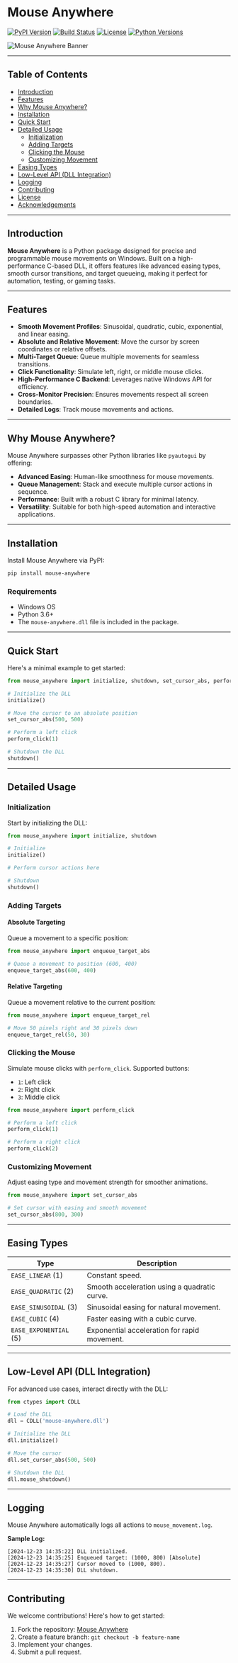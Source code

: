 # Mouse Anywhere

[![PyPI Version](https://img.shields.io/pypi/v/mouse-anywhere.svg)](https://pypi.org/project/mouse-anywhere/)
[![Build Status](https://github.com/wuhplaptop/mouse-anywhere/actions/workflows/workflow.yaml/badge.svg)](https://github.com/wuhplaptop/mouse-anywhere/actions)
[![License](https://img.shields.io/pypi/l/mouse-anywhere.svg)](https://github.com/wuhplaptop/mouse-anywhere/blob/main/LICENSE)
[![Python Versions](https://img.shields.io/pypi/pyversions/mouse-anywhere.svg)](https://www.python.org/downloads/)

![Mouse Anywhere Banner](https://github.com/wuhplaptop/mouse-anywhere/blob/main/banner.png)

---

## Table of Contents

- [Introduction](#introduction)
- [Features](#features)
- [Why Mouse Anywhere?](#why-mouse-anywhere)
- [Installation](#installation)
- [Quick Start](#quick-start)
- [Detailed Usage](#detailed-usage)
  - [Initialization](#initialization)
  - [Adding Targets](#adding-targets)
  - [Clicking the Mouse](#clicking-the-mouse)
  - [Customizing Movement](#customizing-movement)
- [Easing Types](#easing-types)
- [Low-Level API (DLL Integration)](#low-level-api-dll-integration)
- [Logging](#logging)
- [Contributing](#contributing)
- [License](#license)
- [Acknowledgements](#acknowledgements)

---

## Introduction

**Mouse Anywhere** is a Python package designed for precise and programmable mouse movements on Windows. Built on a high-performance C-based DLL, it offers features like advanced easing types, smooth cursor transitions, and target queueing, making it perfect for automation, testing, or gaming tasks.

---

## Features

- **Smooth Movement Profiles**: Sinusoidal, quadratic, cubic, exponential, and linear easing.
- **Absolute and Relative Movement**: Move the cursor by screen coordinates or relative offsets.
- **Multi-Target Queue**: Queue multiple movements for seamless transitions.
- **Click Functionality**: Simulate left, right, or middle mouse clicks.
- **High-Performance C Backend**: Leverages native Windows API for efficiency.
- **Cross-Monitor Precision**: Ensures movements respect all screen boundaries.
- **Detailed Logs**: Track mouse movements and actions.

---

## Why Mouse Anywhere?

Mouse Anywhere surpasses other Python libraries like `pyautogui` by offering:
- **Advanced Easing**: Human-like smoothness for mouse movements.
- **Queue Management**: Stack and execute multiple cursor actions in sequence.
- **Performance**: Built with a robust C library for minimal latency.
- **Versatility**: Suitable for both high-speed automation and interactive applications.

---

## Installation

Install Mouse Anywhere via PyPI:

```bash
pip install mouse-anywhere
```

### Requirements
- Windows OS
- Python 3.6+
- The `mouse-anywhere.dll` file is included in the package.

---

## Quick Start

Here's a minimal example to get started:

```python
from mouse_anywhere import initialize, shutdown, set_cursor_abs, perform_click

# Initialize the DLL
initialize()

# Move the cursor to an absolute position
set_cursor_abs(500, 500)

# Perform a left click
perform_click(1)

# Shutdown the DLL
shutdown()
```

---

## Detailed Usage

### Initialization

Start by initializing the DLL:

```python
from mouse_anywhere import initialize, shutdown

# Initialize
initialize()

# Perform cursor actions here

# Shutdown
shutdown()
```

### Adding Targets

#### Absolute Targeting
Queue a movement to a specific position:
```python
from mouse_anywhere import enqueue_target_abs

# Queue a movement to position (600, 400)
enqueue_target_abs(600, 400)
```

#### Relative Targeting
Queue a movement relative to the current position:
```python
from mouse_anywhere import enqueue_target_rel

# Move 50 pixels right and 30 pixels down
enqueue_target_rel(50, 30)
```

### Clicking the Mouse

Simulate mouse clicks with `perform_click`. Supported buttons:
- `1`: Left click
- `2`: Right click
- `3`: Middle click

```python
from mouse_anywhere import perform_click

# Perform a left click
perform_click(1)

# Perform a right click
perform_click(2)
```

### Customizing Movement

Adjust easing type and movement strength for smoother animations.

```python
from mouse_anywhere import set_cursor_abs

# Set cursor with easing and smooth movement
set_cursor_abs(800, 300)
```

---

## Easing Types

| **Type**            | **Description**                             |
|----------------------|---------------------------------------------|
| `EASE_LINEAR` (1)    | Constant speed.                            |
| `EASE_QUADRATIC` (2) | Smooth acceleration using a quadratic curve.|
| `EASE_SINUSOIDAL` (3)| Sinusoidal easing for natural movement.     |
| `EASE_CUBIC` (4)     | Faster easing with a cubic curve.           |
| `EASE_EXPONENTIAL` (5)| Exponential acceleration for rapid movement.|

---

## Low-Level API (DLL Integration)

For advanced use cases, interact directly with the DLL:

```python
from ctypes import CDLL

# Load the DLL
dll = CDLL('mouse-anywhere.dll')

# Initialize the DLL
dll.initialize()

# Move the cursor
dll.set_cursor_abs(500, 500)

# Shutdown the DLL
dll.mouse_shutdown()
```

---

## Logging

Mouse Anywhere automatically logs all actions to `mouse_movement.log`.

**Sample Log:**
```
[2024-12-23 14:35:22] DLL initialized.
[2024-12-23 14:35:25] Enqueued target: (1000, 800) [Absolute]
[2024-12-23 14:35:27] Cursor moved to (1000, 800).
[2024-12-23 14:35:30] DLL shutdown.
```

---

## Contributing

We welcome contributions! Here's how to get started:

1. Fork the repository: [Mouse Anywhere](https://github.com/wuhplaptop/mouse-anywhere)
2. Create a feature branch: `git checkout -b feature-name`
3. Implement your changes.
4. Submit a pull request.

